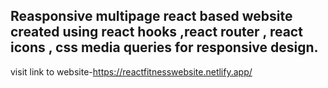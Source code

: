 ## Reasponsive multipage react based website created using react hooks ,react router , react icons , css media queries for responsive design.

visit link to website-https://reactfitnesswebsite.netlify.app/











